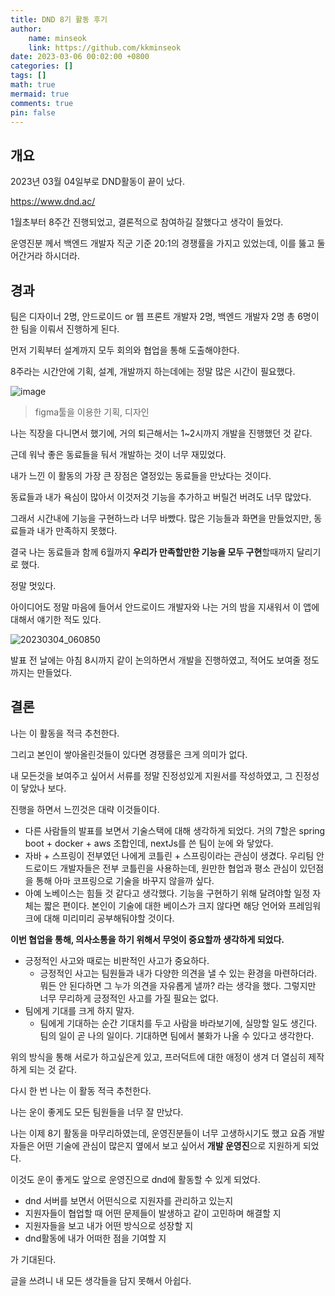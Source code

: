 ```yaml
---
title: DND 8기 활동 후기
author: 
    name: minseok
    link: https://github.com/kkminseok
date: 2023-03-06 00:02:00 +0800
categories: []
tags: []
math: true
mermaid: true
comments: true
pin: false
---
```


## 개요

2023년 03월 04일부로 DND활동이 끝이 났다.

<https://www.dnd.ac/>

1월초부터 8주간 진행되었고, 결론적으로 참여하길 잘했다고 생각이 들었다.

운영진분 께서 백엔드 개발자 직군 기준 20:1의 경쟁률을 가지고 있었는데, 이를 뚫고 둘어간거라 하시더라.

## 경과

팀은 디자이너 2명, 안드로이드 or 웹 프론트 개발자 2명, 백엔드 개발자 2명 총 6명이 한 팀을 이뤄서 진행하게 된다.

먼저 기획부터 설계까지 모두 회의와 협업을 통해 도출해야한다.

8주라는 시간안에 기획, 설계, 개발까지 하는데에는 정말 많은 시간이 필요했다.

![image](https://user-images.githubusercontent.com/30401054/223126803-c1b81f15-a106-4290-99c6-9bbf5f66e793.png)
> figma툴을 이용한 기획, 디자인

나는 직장을 다니면서 했기에, 거의 퇴근해서는 1~2시까지 개발을 진행했던 것 같다.

근데 워낙 좋은 동료들을 둬서 개발하는 것이 너무 재밌었다.

내가 느낀 이 활동의 가장 큰 장점은 열정있는 동료들을 만났다는 것이다.

동료들과 내가 욕심이 많아서 이것저것 기능을 추가하고 버릴건 버려도 너무 많았다.

그래서 시간내에 기능을 구현하느라 너무 바빴다. 많은 기능들과 화면을 만들었지만, 동료들과 내가 만족하지 못했다.

결국 나는 동료들과 함께 6월까지 **우리가 만족할만한 기능을 모두 구현**할때까지 달리기로 했다.

정말 멋있다.

아이디어도 정말 마음에 들어서 안드로이드 개발자와 나는 거의 밤을 지새워서 이 앱에 대해서 얘기한 적도 있다.

![20230304_060850](https://user-images.githubusercontent.com/30401054/223127506-bc61b539-e40a-4fa9-97d1-0ce8f2d72b39.jpg)

발표 전 날에는 아침 8시까지 같이 논의하면서 개발을 진행하였고, 적어도 보여줄 정도까지는 만들었다.

## 결론

나는 이 활동을 적극 추천한다.

그리고 본인이 쌓아올린것들이 있다면 경쟁률은 크게 의미가 없다.

내 모든것을 보여주고 싶어서 서류를 정말 진정성있게 지원서를 작성하였고, 그 진정성이 닿았나 보다.

진행을 하면서 느낀것은 대략 이것들이다.

- 다른 사람들의 발표를 보면서 기술스택에 대해 생각하게 되었다. 거의 7할은 spring boot + docker + aws 조합인데, nextJs를 쓴 팀이 눈에 와 닿았다.
- 자바 + 스프링이 전부였던 나에게 코틀린 + 스프링이라는 관심이 생겼다. 우리팀 안드로이드 개발자들은 전부 코틀린을 사용하는데, 원만한 협업과 평소 관심이 있던점을 통해 아마 코프링으로 기술을 바꾸지 않을까 싶다.
- 아예 노베이스는 힘들 것 같다고 생각했다. 기능을 구현하기 위해 달려야할 일정 자체는 짧은 편이다. 본인이 기술에 대한 베이스가 크지 않다면 해당 언어와 프레임워크에 대해 미리미리 공부해둬야할 것이다.

**이번 협업을 통해, 의사소통을 하기 위해서 무엇이 중요할까 생각하게 되었다.**

- 긍정적인 사고와 때로는 비판적인 사고가 중요하다.
    - 긍정적인 사고는 팀원들과 내가 다양한 의견을 낼 수 있는 환경을 마련하더라. 뭐든 안 된다하면 그 누가 의견을 자유롭게 낼까? 라는 생각을 했다. 그렇지만 너무 무리하게 긍정적인 사고를 가질 필요는 없다.
- 팀에게 기대를 크게 하지 말자.
  - 팀에게 기대하는 순간 기대치를 두고 사람을 바라보기에, 실망할 일도 생긴다. 팀의 일이 곧 나의 일이다. 기대하면 팀에서 불화가 나올 수 있다고 생각한다. 

위의 방식을 통해 서로가 하고싶은게 있고, 프러덕트에 대한 애정이 생겨 더 열심히 제작하게 되는 것 같다.

다시 한 번 나는 이 활동 적극 추천한다.

나는 운이 좋게도 모든 팀원들을 너무 잘 만났다.

나는 이제 8기 활동을 마무리하였는데, 운영진분들이 너무 고생하시기도 했고 요즘 개발자들은 어떤 기술에 관심이 많은지 옆에서 보고 싶어서 **개발 운영진**으로 지원하게 되었다.

이것도 운이 좋게도 앞으로 운영진으로 dnd에 활동할 수 있게 되었다.

- dnd 서버를 보면서 어떤식으로 지원자를 관리하고 있는지
- 지원자들이 협업할 때 어떤 문제들이 발생하고 같이 고민하며 해결할 지
- 지원자들을 보고 내가 어떤 방식으로 성장할 지
- dnd활동에 내가 어떠한 점을 기여할 지

가 기대된다.


글을 쓰려니 내 모든 생각들을 담지 못해서 아쉽다.



